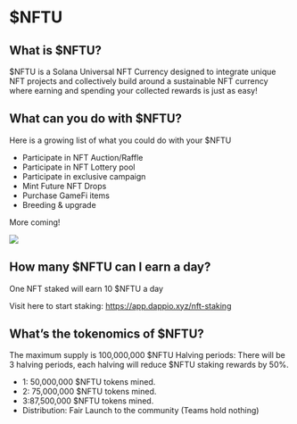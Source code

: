 # $NFTU

## What is $NFTU?

$NFTU is a Solana Universal NFT Currency designed to integrate unique NFT projects and collectively build around a sustainable NFT currency where earning and spending your collected rewards is just as easy!


## What can you do with $NFTU?

Here is a growing list of what you could do with your $NFTU
- Participate in NFT Auction/Raffle
- Participate in NFT Lottery pool
- Participate in exclusive campaign
- Mint Future NFT Drops
- Purchase GameFi items
- Breeding & upgrade

More coming!

![](https://hackmd.io/_uploads/SJ82teFI9.png)


## How many $NFTU can I earn a day?
One NFT staked will earn 10 $NFTU a day

Visit here to start staking: https://app.dappio.xyz/nft-staking


## What’s the tokenomics of $NFTU?
The maximum supply is 100,000,000 $NFTU
Halving periods: There will be 3 halving periods, each halving will reduce $NFTU staking rewards by 50%.
- 1: 50,000,000 $NFTU tokens mined. 
- 2: 75,000,000 $NFTU tokens mined. 
- 3:87,500,000 $NFTU tokens mined. 
- Distribution: Fair Launch to the community (Teams hold nothing)



